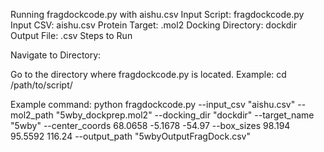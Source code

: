 Running fragdockcode.py with aishu.csv Input
Script: fragdockcode.py
Input CSV: aishu.csv
Protein Target: .mol2
Docking Directory: dockdir
Output File: .csv
Steps to Run

Navigate to Directory:

Go to the directory where fragdockcode.py is located.
Example: cd /path/to/script/

Example command: python fragdockcode.py --input_csv "aishu.csv" --mol2_path "5wby_dockprep.mol2" --docking_dir "dockdir" --target_name "5wby" --center_coords 68.0658 -5.1678 -54.97 --box_sizes 98.194 95.5592 116.24 --output_path "5wbyOutputFragDock.csv"
